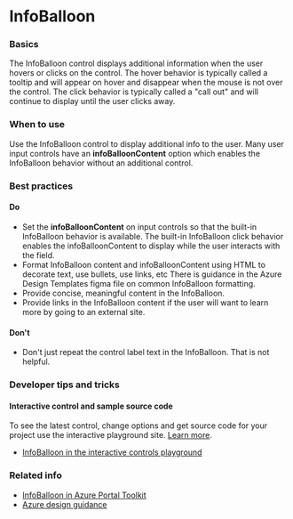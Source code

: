 ﻿# InfoBalloon

 
<a name="basics"></a>
### Basics
The InfoBalloon control displays additional information when the user hovers or clicks on the control.  The hover behavior is typically called a tooltip and will appear on hover and disappear when the mouse is not over the control.  The click behavior is typically called a "call out" and will continue to display until the user clicks away.




<!-- TODO get an IMAGE to embed here -->

<!-- TODO get an SAMPLE CODE to embed here -->

 
<a name="when-to-use"></a>
### When to use
Use the InfoBalloon control to display additional info to the user.  Many user input controls have an **infoBalloonContent** option which enables the InfoBalloon behavior without an additional control.



 
<a name="best-practices"></a>
### Best practices

<a name="best-practices-do"></a>
#### Do

* Set the **infoBalloonContent** on input controls so that the built-in InfoBalloon behavior is available.  The built-in InfoBalloon click behavior enables the infoBalloonContent to display while the user interacts with the field. 
* Format InfoBalloon content and infoBalloonContent using HTML to decorate text, use bullets, use links, etc  There is guidance in the Azure Design Templates figma file on common InfoBalloon formatting.
* Provide concise, meaningful content in the InfoBalloon.
* Provide links in the InfoBalloon content if the user will want to learn more by going to an external site.


<a name="best-practices-don-t"></a>
#### Don&#39;t

* Don't just repeat the control label text in the InfoBalloon.  That is not helpful.



 
<a name="developer-tips-and-tricks"></a>
### Developer tips and tricks



<a name="developer-tips-and-tricks-interactive-control-and-sample-source-code"></a>
#### Interactive control and sample source code
To see the latest control, change options and get source code for your project use the interactive playground site.  [Learn more](./top-extensions-controls-playground.md).

*  <a href="https://ms.portal.azure.com/?Microsoft_Azure_Playground=true#blade/Microsoft_Azure_Playground/ControlsIndexBlade/InfoBalloon_create_Playground" target="_blank">InfoBalloon in the interactive controls playground</a>

 

 
<a name="related-info"></a>
### Related info

* <a href="https://www.figma.com/file/Bwn8rmUOYtnPRwA3JoQTBn/Azure-Portal-Toolkit?node-id=3342%3A153" target="_blank">InfoBalloon in Azure Portal Toolkit</a>
* [Azure design guidance](http://aka.ms/portalfx/design)


